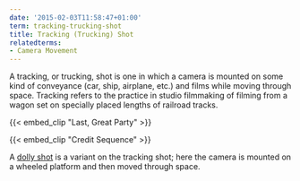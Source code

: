 ```yaml
---
date: '2015-02-03T11:58:47+01:00'
term: tracking-trucking-shot
title: Tracking (Trucking) Shot
relatedterms:
- Camera Movement
---
```


A tracking, or trucking, shot is one in which a camera is mounted on
some kind of conveyance (car, ship, airplane, etc.) and films while
moving through space. <!--more-->Tracking refers to the practice in studio
filmmaking of filming from a wagon set on specially placed lengths of
railroad tracks.


{{< embed_clip "Last, Great Party" >}}

{{< embed_clip "Credit Sequence" >}}

A [dolly shot](../dolly-shot/) is a variant on the tracking shot; here
the camera is mounted on a wheeled platform and then moved through
space.